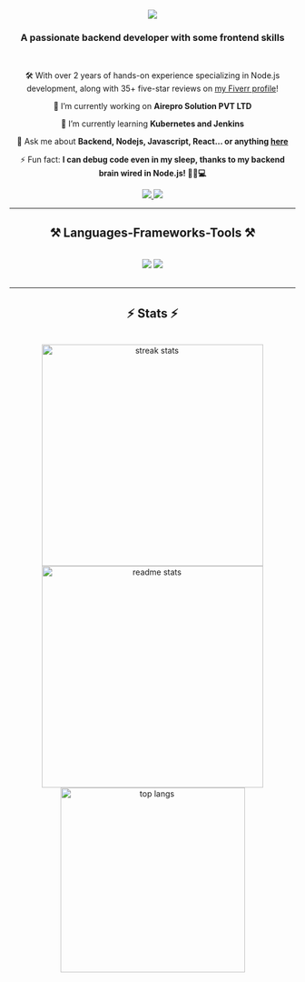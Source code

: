 <h1 align="center">
    <img src="https://readme-typing-svg.herokuapp.com/?font=Righteous&color=417E38&size=35&center=true&vCenter=true&width=550&height=80&duration=4000&lines=Hi+There!+👋;+I'm+Faiyaz+Rahman!;" />
</h1>

<h3 align="center">A passionate backend developer with some frontend skills</h3>

<br/>

<div align="center">

🛠️ With over 2 years of hands-on experience specializing in Node.js development, along with 35+ five-star reviews on [my Fiverr profile](https://www.fiverr.com/stewdesign)!

🔭 I’m currently working on **Airepro Solution PVT LTD**

🌱 I’m currently learning **Kubernetes and Jenkins**

💬 Ask me about **Backend, Nodejs, Javascript, React... or anything [here](https://github.com/faiyaz032/faiyaz032/issues)**

⚡ Fun fact: **I can debug code even in my sleep, thanks to my backend brain wired in Node.js! 🦸‍♂️💻**

 </div>

 <div align="center"> 
  <a href="mailto:faiyazrahman03@gmail.com">
    <img src="https://img.shields.io/badge/Gmail-333333?style=for-the-badge&logo=gmail&logoColor=red" />
  </a>
  <a href="https://www.linkedin.com/in/faiyaz-rahman/" target="_blank">
    <img src="https://img.shields.io/badge/LinkedIn-0077B5?style=for-the-badge&logo=linkedin&logoColor=white" target="_blank" />
  </a>
</div>

 <hr/>
 
<h2 align="center">⚒️ Languages-Frameworks-Tools ⚒️</h2>
<br/>
<div align="center">
    <img src="https://skillicons.dev/icons?i=nodejs,express,mongodb,postgresql,mysql,redis,react,typescript" />
    <img src="https://skillicons.dev/icons?i=docker,grafana,prometheus,jest,git,github,aws,postman" /><br>
</div>

<br/>
<hr/>
<h2 align="center">⚡ Stats ⚡</h2>
<br>
<div align=center>
  <img width=390 src="https://github-readme-streak-stats-salesp07.vercel.app/?user=faiyaz032&count_private=true&theme=merko&border_radius=10" alt="streak stats"/>
  <img width=390 src="https://github-readme-stats-salesp07.vercel.app/api?username=faiyaz032&count_private=true&show_icons=true&theme=merko&rank_icon=github&border_radius=10" alt="readme stats" />
  <br/>
  <img width=325 align="center" src="https://github-readme-stats-salesp07.vercel.app/api/top-langs/?username=faiyaz032&hide=HTML&langs_count=8&layout=compact&theme=merko&border_radius=10&size_weight=0.5&count_weight=0.5&exclude_repo=github-readme-stats" alt="top langs" />
</div>
